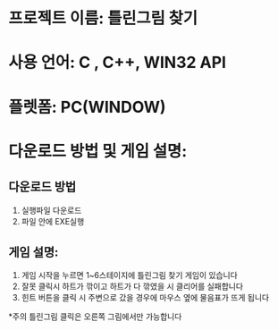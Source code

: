 # 프로젝트 이름: 틀린그림 찾기

# 사용 언어: C , C++, WIN32 API

# 플렛폼: PC(WINDOW)

# 다운로드 방법 및 게임 설명:

## 다운로드 방법 
1. 실행파일 다운로드
2. 파일 안에 EXE실행

## 게임 설명:
1. 게임 시작을 누르면 1~6스테이지에 틀린그림 찾기 게임이 있습니다
2. 잘못 클릭시 하트가 깎이고 하트가 다 깎였을 시 클리어를 실패합니다
3. 힌트 버튼을 클릭 시 주변으로 갔을 경우에 마우스 옆에 물음표가 뜨게 됩니다

*주의 틀린그림 클릭은 오른쪽 그림에서만 가능합니다

